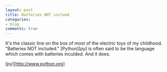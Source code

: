 ```yaml
---
layout: post
title: Batteries NOT inclued
categories:
- blog
comments: true
---
```

It's the classic line on the box of most of the electric toys of my childhood. "Batteries NOT included." [Python][py] is often said to be the language which comes with batteries inculded. And it does. 


[py][http://www.python.org]